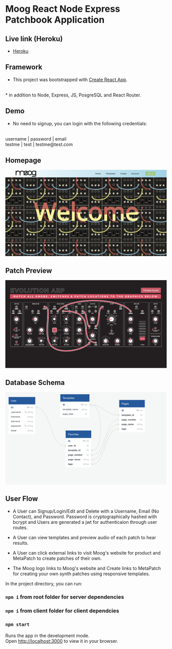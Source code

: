 # Moog React Node Express Patchbook Application

## Live link (Heroku)
* [Heroku](https://moog-pern-app.herokuapp.com/home)

## Framework
* This project was bootstrapped with [Create React App](https://github.com/facebook/create-react-app).
<br>
* in addition to Node, Express, JS, PosgreSQL and React Router.

## Demo
* No need to signup, you can login with the following credentials:

 <br>
username | password     | email  
 <br>
testme   | test         | testme@test.com

## Homepage

![Homepage](client/public/images/HomePage-SS.png)

## Patch Preview

![Dark](client/public/images/Patch.png)

## Database Schema

![Database Schema](client/public/images/Schema.png)

## User Flow

* A User can Signup/Login/Edit and Delete with a Username, Email (No Contact), and Password. Password is cryptographically hashed with bcrypt and Users are generated a jwt for authenticaion through user routes.

* A User can view templates and preview audio of each patch to hear results.

* A User can click external links to visit Moog's website for product and MetaPatch to create patches of their own.

* The Moog logo links to Moog's website and Create links to MetaPatch for creating your own synth patches using responsive templates.


In the project directory, you can run:

### `npm i` from root folder for server dependencies
### `npm i` from client folder for client dependcies

### `npm start`

Runs the app in the development mode.\
Open [http://localhost:3000](http://localhost:3000) to view it in your browser.
